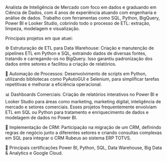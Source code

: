 Analista de Inteligência de Mercado com foco em dados e graduando em Ciência de Dados, com 4 anos de experiência atuando com engenharia e análise de dados. Trabalho com ferramentas como SQL, Python, BigQuery, Power BI e Looker Studio, cobrindo todo o processo de ETL: extração, limpeza, modelagem e visualização.


Principais projetos em que atuei:

⚙️ Estruturação de ETL para Data Warehouse: Criação e manutenção de pipelines ETL em Python e SQL, extraindo dados de diversas fontes, tratando e carregando-os no BigQuery. Isso garantiu padronização dos dados entre setores e facilitou a criação de relatórios.

🤖 Automação de Processos: Desenvolvimento de scripts em Python, utilizando bibliotecas como PyAutoGUI e Selenium, para simplificar tarefas repetitivas e melhorar a eficiência operacional.

📊 Dashboards Comerciais: Criação de relatórios interativos no Power BI e Looker Studio para áreas como marketing, marketing digital, inteligência de mercado e setores comerciais. Esses projetos frequentemente envolviam ETL em SQL ou Python para tratamento e enriquecimento de dados e modelagem de dados no Power BI.

🔄 Implementação de CRM: Participação na migração de um CRM, definindo regras de negócio junto a diferentes setores e criando consultas complexas em SQL para integrar o CRM Rubeus ao sistema ERP TOTVS.


📜 Principais certificações
Power BI, Python, SQL, Data Warehouse, Big Data & Analytics e Google Cloud.
